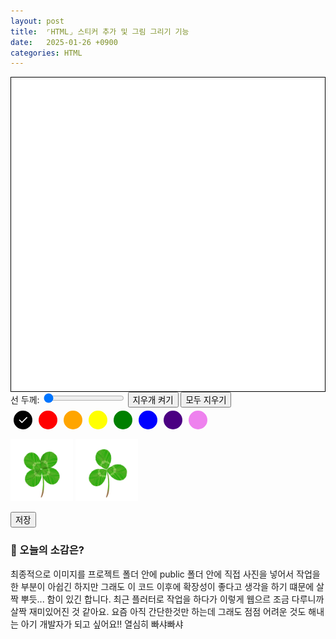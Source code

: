 ```yaml
---
layout: post
title:  ⌜HTML⌟ 스티커 추가 및 그림 그리기 기능
date:   2025-01-26 +0900
categories: HTML
---
```

<style>
    #drawing-canvas {
        border: 1px solid black;
        background-color: white;
        display: block;
        /* margin: 20px auto; */
    }

     /*  color-picker  */
    .color-picker {
        display: flex;
        margin-bottom: 10px;
    }

    .color-button {
        position: relative;
        width: 30px;
        height: 30px;
        border-radius: 50%;
        margin: 5px;
        cursor: pointer;
        display: flex;
        align-items: center;
        justify-content: center;
    }

    .color-button span {
        display: none;
        color: white;
        font-size: 20px;
    }

    .color-button.selected span {
        display: block;
    }

    .black { background-color: black; color: white; }
    .red { background-color: red; }
    .orange { background-color: orange; }
    .yellow { background-color: yellow; }
    .green { background-color: green; }
    .blue { background-color: blue; }
    .indigo { background-color: indigo; }
    .violet { background-color: violet; }


    .sticker-container {
        width: 50%;
        height: 30%
    }

    .sticker {
        width: 100px;
        height: 100px;
    }
</style>
<div class="canvas-container">
    <canvas id="background-canvas" width="300" height="300"></canvas>
    <canvas id="drawing-canvas" width="300" height="300"></canvas>
</div>

<div class="controls">
    <label for="line-width">선 두께: </label>
    <input type="range" id="line-width" min="1" max="10" value="1">
    <button id="eraser">지우개 켜기</button>
    <button id="allclear">모두 지우기</button>
</div>
        
<div class="color-picker">
    <div class="color-button black selected" data-color="black"><span>&#10003;</span></div>
    <div class="color-button red" data-color="red"><span>&#10003;</span></div>
    <div class="color-button orange" data-color="orange"><span>&#10003;</span></div>
    <div class="color-button yellow" data-color="yellow"><span>&#10003;</span></div>
    <div class="color-button green" data-color="green"><span>&#10003;</span></div>
    <div class="color-button blue" data-color="blue"><span>&#10003;</span></div>
    <div class="color-button indigo" data-color="indigo"><span>&#10003;</span></div>
    <div class="color-button violet" data-color="violet"><span>&#10003;</span></div>
</div>

<div class=sticker-container>
    <img class="sticker" src="https://github.com/201960003/study_blog/blob/main/img/post25/four_leaf_clover.png?raw=true"></img>
    <img class="sticker" src="https://github.com/201960003/study_blog/blob/main/img/post25/three_leaf_clover.png?raw=true"></img>
</div>
        
<button id="save" onclick="saveCanvas()">저장</button>

<script>
    // canvas part
    var drawingCanvas = document.getElementById("drawing-canvas"); // 선 그리기 canvas
    var stickerBoard = document.getElementById("background-canvas"); // 스티커 그리기 canvas
    var drawingContext = drawingCanvas.getContext("2d"); // drawingCanvas의 context
    var backgroundContext = stickerBoard.getContext("2d"); // backgroundCanvas의 context

    function saveCanvas() {
        var compositeCanvas = document.createElement('canvas'); // 그림 + 선 캠퍼스 합치기 위한 canvas 생성
        compositeCanvas.width = backgroundCanvas.width;
        compositeCanvas.height = backgroundCanvas.height;
        var compositeContext = compositeCanvas.getContext('2d'); //  compositeCanvas의 context 생성

        // 배경 캔버스와 드로잉 캔버스를 합침
        compositeContext.drawImage(backgroundCanvas, 0, 0);
        compositeContext.drawImage(drawingCanvas, 0, 0);

        // 합친 캔버스를 이미지로 변환하여 다운로드
        var dataURL = compositeCanvas.toDataURL('image/png');
        var link = document.createElement('a');
        link.href = dataURL;
        link.download = `${getCurrentDateTimeString()}.png`;
        link.click();
    }

    function getCurrentDateTimeString() {
        var today = new Date();
        var year = today.getFullYear();
        var month = String(today.getMonth() + 1).padStart(2, '0');
        var day = String(today.getDate()).padStart(2, '0');
        var hours = String(today.getHours()).padStart(2, '0');
        var minutes = String(today.getMinutes()).padStart(2, '0');
        var seconds = String(today.getSeconds()).padStart(2, '0');

        // Return formatted date and time string
        return `${year}-${month}-${day} ${hours}:${minutes}:${seconds}`;
    }

    // line-controller part
    var lastX = 0; // 마지막 마우스 위치 x 값
    var lastY = 0; // 마지막 마우스 위치 y 값
    var isDrawing = false; // 그리기 상태, false : 안그리기
    var strokeStyle = 'black';  // 기본 선 색상
    var lineWidth = 1; // 기본 선 두께
    var lineCap = "round";  // 기본 선 모양
    var isErasing = false;  // 지우개 모드 여부


    function handleMouseDown(event) {
        // 마우스 클릭했을 때 실행되는 함수
        isDrawing = true;
        [lastX, lastY] = [event.offsetX, event.offsetY];
        // 현재 마우스 위치인 [event.offsetX, event.offsetY] 를 각각 lastX, lastY 에 저장
    };


    function handleMouseMove(event) {
        // 마우스가 canvas 태그내에서 움직였을 때 실행되는 함수
        if (!isDrawing) return;  // isDrawing이 false일 때는 return으로 함수를 종료
        // 마우스가 움직일 때 isDrawing이 true이면 현재 위치를 가져옴
        const currentX = event.offsetX;
        const currentY = event.offsetY;

        drawingContext.lineWidth = lineWidth; // 지정한 선 두께
        drawingContext.strokeStyle = strokeStyle; // 지정한 선 색상
        drawingContext.lineCap = lineCap; // 지정한 선 모양

        drawingContext.beginPath(); // context의 새로운 경로를 시작
        drawingContext.moveTo(lastX, lastY); // 마지막 마우스 위치
        drawingContext.lineTo(currentX, currentY); // moveTo로 지정한 이전 마우스 위치에서 현재 마우스 위치까지 선 그리기


        if (isErasing) {
            drawingContext.globalCompositeOperation = 'destination-out';
            drawingContext.stroke();
            drawingContext.globalCompositeOperation = 'source-over';
        } else {
            drawingContext.stroke();
        }
                
        // drawingContext.closePath(); // context의 경로를 종료

        [lastX, lastY] = [currentX, currentY]; // 현재 위치를 저장
    };

    function handleMouseUp() {
        // 마우스 클릭 해제했을 때 실행되는 함수
        isDrawing = false;
    };

    function handleMouseLeave() {
        // 마우스가 canvas 태그를 벗어났을 때 실행되는 함수
        isDrawing = false;
    };

    // 선 두께 슬라이더 이벤트 리스너
    document.getElementById('line-width').addEventListener('input', function() {
        lineWidth = this.value;
    });

    // 지우개 버튼 클릭 이벤트 리스너
    document.getElementById('eraser').addEventListener('click', function() {
        isErasing = !isErasing;  // 지우개 모드를 토글
        if (isErasing) {
            this.textContent = '지우개 끄기';
            // document.querySelectorAll('.color-button').forEach(btn => btn.classList.remove('selected'));  // 모든 색상 버튼 선택 해제
        } else {
            this.textContent = '지우개 켜기';
        }
    });

    document.querySelectorAll('.color-button').forEach(button => {
        button.addEventListener('click', function() {
            document.querySelectorAll('.color-button').forEach(btn => btn.classList.remove('selected')); // 기존에 체크되었던 색상은 해제
            this.classList.add('selected'); // 선택한건 체크표시 나오게
            strokeStyle = this.getAttribute('data-color'); // data-color 속성값으로 지정한 섹상변경
            isErasing = false;  // 지우개 모드를 해제
        });
    });

    // 마우스 이벤트
    drawingCanvas.addEventListener('mousedown', handleMouseDown);
    drawingCanvas.addEventListener('mousemove', handleMouseMove);
    drawingCanvas.addEventListener('mouseup', handleMouseUp);
    drawingCanvas.addEventListener('mouseleave', handleMouseLeave);

    // 터치 이벤트 리스너 추가
    drawingCanvas.addEventListener('touchstart', ()=>{
        handleMouseDown
        console.log("ddjdjdjdj")
    });
    drawingCanvas.addEventListener('touchmove', handleMouseMove);
    drawingCanvas.addEventListener('touchend', handleMouseUp);
    drawingCanvas.addEventListener('touchcancel',handleMouseLeave);

    document.getElementById('allclear').addEventListener('click', function() {
        drawingContext.clearRect(0, 0, drawingCanvas.width, drawingCanvas.height);
    }); // 모두 지우기

    // 스티커 컨테이너
    const stickers = document.querySelectorAll('.sticker img');
    stickers.forEach(sticker => {
        sticker.addEventListener('click', onClick);
        sticker.addEventListener('touchstart', onClick, { passive: false });
    });

    stickerBoard.addEventListener('dragover', onDragOver);
    stickerBoard.addEventListener('drop', onDrop);
    stickerBoard.addEventListener('touchstart', onTouchStart, { passive: false });
    stickerBoard.addEventListener('touchmove', onTouchMove, { passive: false });
    stickerBoard.addEventListener('touchend', onTouchEnd);

    function onClick(e) {
        e.preventDefault();
        const rect = stickerBoard.getBoundingClientRect();
            const centerX = rect.width / 2;
            const centerY = rect.height / 2;

            draggedSticker = e.target;

            placeSticker(centerX, centerY);
        }

        function onDragOver(e) {
            e.preventDefault();
        }

        function onDrop(e) {
            e.preventDefault();
            const rect = stickerBoard.getBoundingClientRect();
            const x = e.clientX - rect.left;
            const y = e.clientY - rect.top;
            placeSticker(x, y);
        }

        function onTouchMove(e) {
            if (draggedSticker && stickerBoard.contains(draggedSticker)) {
                if (e.touches.length === 2) {
                    e.preventDefault();  // 기본 터치 동작 방지 (줌 등)

                    const currentDistance = getDistance(e.touches[0], e.touches[1]);
                    const currentAngle = getAngle(e.touches[0], e.touches[1]);
                    const scale = currentDistance / initialDistance;
                    draggedSticker.style.transform = `scale(${scale}) rotate(${currentAngle}deg)`;


                } else if (e.touches.length === 1) {
                    // 드래그 처리
                    e.preventDefault();
                    const touch = e.touches[0];
                    const rect = stickerBoard.getBoundingClientRect();
                    const x = touch.clientX - rect.left - 50;
                    const y = touch.clientY - rect.top - 50;

                    if (y > rect.height * 0.6) {
                        showTrashBin(true);
                    } else {
                        showTrashBin(false);
                    }

                    updateStickerPosition(x, y);

                }

            }
        }

        function getDistance(touch1, touch2) {
            const dx = touch1.clientX - touch2.clientX;
            const dy = touch1.clientY - touch2.clientY;
            return Math.sqrt(dx * dx + dy * dy);
        }

        function getAngle(touch1, touch2) {
            const dx = touch1.clientX - touch2.clientX;
            const dy = touch1.clientY - touch2.clientY;
            return Math.atan2(dy, dx) * (180 / Math.PI);
        }

        function updateStickerPosition(x, y) {
            if (!draggedSticker) return;

            const stickerBoardRect = stickerBoard.getBoundingClientRect();
            const stickerWidth = draggedSticker.offsetWidth;
            const stickerHeight = draggedSticker.offsetHeight;

            let newX = Math.max(0, Math.min(x, stickerBoardRect.width));
            let newY = Math.max(0, Math.min(y, stickerBoardRect.height));

            draggedSticker.style.left = `${newX}px`;
            draggedSticker.style.top = `${newY}px`;
        }



        function onTouchEnd(e) {
            e.preventDefault();
            const touch = e.changedTouches[0];
            const rect = stickerBoard.getBoundingClientRect();
            const x = touch.clientX - rect.left;
            const y = touch.clientY - rect.top;

            if (isOverTrashBin(x, y)) {
                deleteSticker(draggedSticker);
            }
            showTrashBin(false);
            draggedSticker = null;
        }



        function placeSticker(x, y) {
            if (!draggedSticker) return;

            const stickerWidth = draggedSticker.offsetWidth;
            const stickerHeight = draggedSticker.offsetHeight;
            const newX = x - stickerWidth / 2;
            const newY = y - stickerHeight / 2;

            const rotation = draggedSticker.dataset.rotation || 0;

            if (draggedSticker.parentElement === stickerBoard) {
                // 이미 스티커보드에 있는 경우 위치만 업데이트
                draggedSticker.style.left = newX + 'px';
                draggedSticker.style.top = newY + 'px';
                draggedSticker.style.transform = `rotate(${rotation}deg)`;
            } else {
                // 스티커보드에 새로 추가할 경우
                const newSticker = document.createElement('img');
                newSticker.src = draggedSticker.src;
                newSticker.style.position = 'absolute';
                newSticker.style.left = newX + 'px';
                newSticker.style.top = newY + 'px';
                newSticker.style.width = "100px";
                newSticker.style.height = "100px";
                newSticker.draggable = true;

                newSticker.addEventListener('dragstart', onDragStart);
                newSticker.addEventListener('touchstart', onTouchStart, { passive: false });

                stickerBoard.appendChild(newSticker);
            }
            draggedSticker = null;
        }

        function onDragStart(e) {
            draggedSticker = e.target;
            e.dataTransfer.setData('text/plain', null);
        }

        function onTouchStart(e) {
            if (e.touches.length === 1) {
                const touch = e.touches[0];
                const target = touch.target;

                if (target.tagName.toLowerCase() === 'img' && stickerBoard.contains(target)) {
                    draggedSticker = target;

                    const rect = draggedSticker.getBoundingClientRect();
                    offsetX = touch.clientX - rect.left;
                    offsetY = touch.clientY - rect.top;
                }
            } else if (e.touches.length === 2) {
                // 두 손가락 터치 - 크기 및 각도 조절 시작
                initialDistance = getDistance(e.touches[0], e.touches[1]);
                initialAngle = getAngle(e.touches[0], e.touches[1]);
            }
        }


        function showTrashBin(show) {
            if (show) {
                trashBin.classList.add('visible');
            } else {
                trashBin.classList.remove('visible');
            }
        }


        function checkForTrashBinHover(x, y) {
            const rect = stickerBoard.getBoundingClientRect();
            const stickerX = x - rect.left;
            const stickerY = y - rect.top;

            if (isOverTrashBin(stickerX, stickerY)) {
                trashBin.style.backgroundColor = 'red';
            } else {
                trashBin.style.backgroundColor = 'gray';
            }
        }

        function isOverTrashBin(x, y) {
            const trashRect = trashBin.getBoundingClientRect();
            const stickerBoardRect = stickerBoard.getBoundingClientRect();

            // Trash bin의 좌표를 스티커 보드 좌표로 변환
            const trashBinLeft = trashRect.left - stickerBoardRect.left;
            const trashBinTop = trashRect.top - stickerBoardRect.top;

            return (
                x >= trashBinLeft &&
                x <= trashBinLeft + trashRect.width &&
                y >= trashBinTop &&
                y <= trashBinTop + trashRect.height
            );
        }



        function deleteSticker(sticker) {
            if (sticker && sticker.parentNode) {
                sticker.parentNode.removeChild(sticker);
            }
        }


</script>


<!-- <br><br> -->

### 🧐 오늘의 소감은?
최종적으로 이미지를 프로젝트 폴더 안에 public 폴더 안에 직접 사진을 넣어서 작업을 한 부분이 아쉽긴 하지만 그래도 이 코드 이후에 확장성이 좋다고 생각을 하기 떄문에 살짝 뿌듯... 함이 있긴 합니다. 최근 플러터로 작업을 하다가 이렇게 웹으르 조금 다루니까 살짝 재미있어진 것 같아요. 요즘 아직 간단한것만 하는데 그래도 점점 어려운 것도 해내는 아기 개발자가 되고 싶어요!! 열심히 빠샤빠샤

<br>